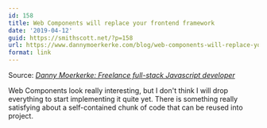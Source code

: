 ```yaml
---
id: 158
title: Web Components will replace your frontend framework
date: '2019-04-12'
guid: https://smithscott.net/?p=158
url: https://www.dannymoerkerke.com/blog/web-components-will-replace-your-frontend-framework
format: link
---
```

Source: <em><a href="https://www.dannymoerkerke.com/blog/web-components-will-replace-your-frontend-framework">Danny Moerkerke: Freelance full-stack Javascript developer</a></em>

Web Components look really interesting, but I don't think I will drop everything to start implementing it quite yet. There is something really satisfying about a self-contained chunk of code that can be reused into project.